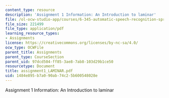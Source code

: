 ```yaml
---
content_type: resource
description: 'Assignment 1 Information: An Introduction to laminar'
file: /ol-ocw-studio-app/courses/6-345-automatic-speech-recognition-spring-2003/1484e895b7a090ab74c25b600548028e_assignment1_LAMINAR.pdf
file_size: 221499
file_type: application/pdf
learning_resource_types:
- Assignments
license: https://creativecommons.org/licenses/by-nc-sa/4.0/
ocw_type: OCWFile
parent_title: Assignments
parent_type: CourseSection
parent_uid: 97dcd504-ff85-3ae8-7ab8-103d29b1ce50
resourcetype: Document
title: assignment1_LAMINAR.pdf
uid: 1484e895-b7a0-90ab-74c2-5b600548028e
---
```

Assignment 1 Information: An Introduction to laminar